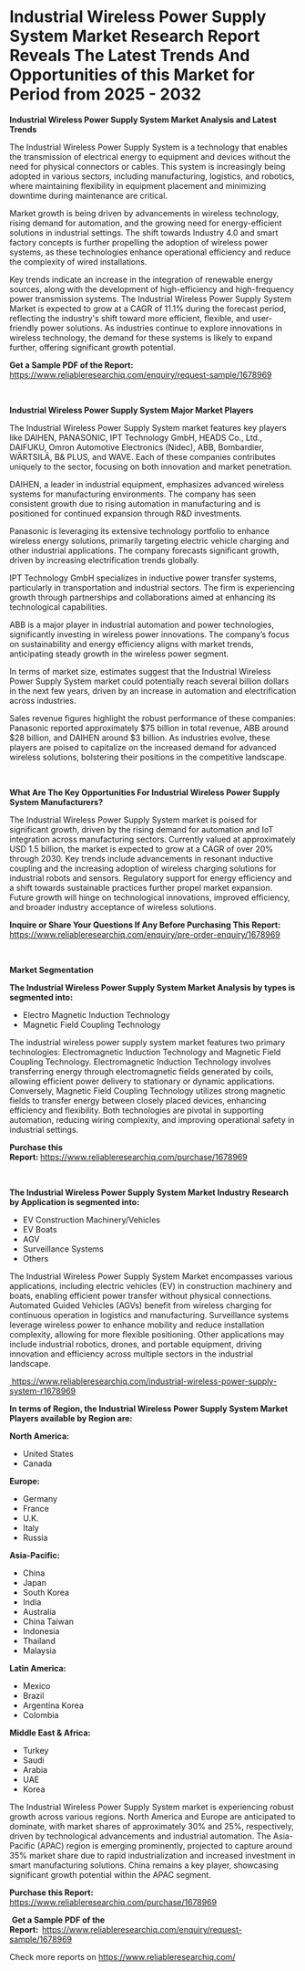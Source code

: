 <p><h1>Industrial Wireless Power Supply System Market Research Report Reveals The Latest Trends And Opportunities of this Market for Period from 2025 - 2032</h1></p><p><strong>Industrial Wireless Power Supply System Market Analysis and Latest Trends</strong></p>
<p><p>The Industrial Wireless Power Supply System is a technology that enables the transmission of electrical energy to equipment and devices without the need for physical connectors or cables. This system is increasingly being adopted in various sectors, including manufacturing, logistics, and robotics, where maintaining flexibility in equipment placement and minimizing downtime during maintenance are critical. </p><p>Market growth is being driven by advancements in wireless technology, rising demand for automation, and the growing need for energy-efficient solutions in industrial settings. The shift towards Industry 4.0 and smart factory concepts is further propelling the adoption of wireless power systems, as these technologies enhance operational efficiency and reduce the complexity of wired installations. </p><p>Key trends indicate an increase in the integration of renewable energy sources, along with the development of high-efficiency and high-frequency power transmission systems. The Industrial Wireless Power Supply System Market is expected to grow at a CAGR of 11.1% during the forecast period, reflecting the industry's shift toward more efficient, flexible, and user-friendly power solutions. As industries continue to explore innovations in wireless technology, the demand for these systems is likely to expand further, offering significant growth potential.</p></p>
<p><strong>Get a Sample PDF of the Report:&nbsp;</strong> <a href="https://www.reliableresearchiq.com/enquiry/request-sample/1678969?utm_campaign=3074&utm_medium=2&utm_source=Github&utm_content=ia&utm_term=24032025&utm_id=industrial-wireless-power-supply-system">https://www.reliableresearchiq.com/enquiry/request-sample/1678969</a></p>
<p>&nbsp;</p>
<p><strong>Industrial Wireless Power Supply System Major Market Players</strong></p>
<p><p>The Industrial Wireless Power Supply System market features key players like DAIHEN, PANASONIC, IPT Technology GmbH, HEADS Co., Ltd., DAIFUKU, Omron Automotive Electronics (Nidec), ABB, Bombardier, WÄRTSILÄ, B& PLUS, and WAVE. Each of these companies contributes uniquely to the sector, focusing on both innovation and market penetration.</p><p>DAIHEN, a leader in industrial equipment, emphasizes advanced wireless systems for manufacturing environments. The company has seen consistent growth due to rising automation in manufacturing and is positioned for continued expansion through R&D investments. </p><p>Panasonic is leveraging its extensive technology portfolio to enhance wireless energy solutions, primarily targeting electric vehicle charging and other industrial applications. The company forecasts significant growth, driven by increasing electrification trends globally.</p><p>IPT Technology GmbH specializes in inductive power transfer systems, particularly in transportation and industrial sectors. The firm is experiencing growth through partnerships and collaborations aimed at enhancing its technological capabilities.</p><p>ABB is a major player in industrial automation and power technologies, significantly investing in wireless power innovations. The company’s focus on sustainability and energy efficiency aligns with market trends, anticipating steady growth in the wireless power segment.</p><p>In terms of market size, estimates suggest that the Industrial Wireless Power Supply System market could potentially reach several billion dollars in the next few years, driven by an increase in automation and electrification across industries.</p><p>Sales revenue figures highlight the robust performance of these companies: Panasonic reported approximately $75 billion in total revenue, ABB around $28 billion, and DAIHEN around $3 billion. As industries evolve, these players are poised to capitalize on the increased demand for advanced wireless solutions, bolstering their positions in the competitive landscape.</p></p>
<p>&nbsp;</p>
<p><strong>What Are The Key Opportunities For Industrial Wireless Power Supply System Manufacturers?</strong></p>
<p><p>The Industrial Wireless Power Supply System market is poised for significant growth, driven by the rising demand for automation and IoT integration across manufacturing sectors. Currently valued at approximately USD 1.5 billion, the market is expected to grow at a CAGR of over 20% through 2030. Key trends include advancements in resonant inductive coupling and the increasing adoption of wireless charging solutions for industrial robots and sensors. Regulatory support for energy efficiency and a shift towards sustainable practices further propel market expansion. Future growth will hinge on technological innovations, improved efficiency, and broader industry acceptance of wireless solutions.</p></p>
<p><strong>Inquire or Share Your Questions If Any Before Purchasing This Report:</strong> <a href="https://www.reliableresearchiq.com/enquiry/pre-order-enquiry/1678969?utm_campaign=3074&utm_medium=2&utm_source=Github&utm_content=ia&utm_term=24032025&utm_id=industrial-wireless-power-supply-system">https://www.reliableresearchiq.com/enquiry/pre-order-enquiry/1678969</a></p>
<p>&nbsp;</p>
<p><strong>Market Segmentation</strong></p>
<p><strong>The Industrial Wireless Power Supply System Market Analysis by types is segmented into:</strong></p>
<p><ul><li>Electro Magnetic Induction Technology</li><li>Magnetic Field Coupling Technology</li></ul></p>
<p><p>The industrial wireless power supply system market features two primary technologies: Electromagnetic Induction Technology and Magnetic Field Coupling Technology. Electromagnetic Induction Technology involves transferring energy through electromagnetic fields generated by coils, allowing efficient power delivery to stationary or dynamic applications. Conversely, Magnetic Field Coupling Technology utilizes strong magnetic fields to transfer energy between closely placed devices, enhancing efficiency and flexibility. Both technologies are pivotal in supporting automation, reducing wiring complexity, and improving operational safety in industrial settings.</p></p>
<p><strong>Purchase this Report:&nbsp;</strong><a href="https://www.reliableresearchiq.com/purchase/1678969?utm_campaign=3074&utm_medium=2&utm_source=Github&utm_content=ia&utm_term=24032025&utm_id=industrial-wireless-power-supply-system">https://www.reliableresearchiq.com/purchase/1678969</a></p>
<p>&nbsp;</p>
<p><strong>The Industrial Wireless Power Supply System Market Industry Research by Application is segmented into:</strong></p>
<p><ul><li>EV Construction Machinery/Vehicles</li><li>EV Boats</li><li>AGV</li><li>Surveillance Systems</li><li>Others</li></ul></p>
<p><p>The Industrial Wireless Power Supply System Market encompasses various applications, including electric vehicles (EV) in construction machinery and boats, enabling efficient power transfer without physical connections. Automated Guided Vehicles (AGVs) benefit from wireless charging for continuous operation in logistics and manufacturing. Surveillance systems leverage wireless power to enhance mobility and reduce installation complexity, allowing for more flexible positioning. Other applications may include industrial robotics, drones, and portable equipment, driving innovation and efficiency across multiple sectors in the industrial landscape.</p></p>
<p><a href="https://www.reliableresearchiq.com/industrial-wireless-power-supply-system-r1678969?utm_campaign=3074&utm_medium=2&utm_source=Github&utm_content=ia&utm_term=24032025&utm_id=industrial-wireless-power-supply-system">&nbsp;https://www.reliableresearchiq.com/industrial-wireless-power-supply-system-r1678969</a></p>
<p><strong>In terms of Region, the Industrial Wireless Power Supply System Market Players available by Region are:</strong></p>
<p>
    <p> <strong> North America: </strong>
        <ul>
            <li>United States</li>
            <li>Canada</li>
        </ul>
        </p> 
    <p> <strong> Europe: </strong>
        <ul>
            <li>Germany</li>
            <li>France</li>
            <li>U.K.</li>
            <li>Italy</li>
            <li>Russia</li>
        </ul>
        </p> 
    <p> <strong> Asia-Pacific: </strong>
        <ul>
            <li>China</li>
            <li>Japan</li>
            <li>South Korea</li>
            <li>India</li>
            <li>Australia</li>
            <li>China Taiwan</li>
            <li>Indonesia</li>
            <li>Thailand</li>
            <li>Malaysia</li>
        </ul>
        </p> 
    <p> <strong> Latin America: </strong>
        <ul>
            <li>Mexico</li>
            <li>Brazil</li>
            <li>Argentina Korea</li>
            <li>Colombia</li>
        </ul>
        </p> 
    <p> <strong> Middle East & Africa: </strong>
        <ul>
            <li>Turkey</li>
            <li>Saudi</li>
            <li>Arabia</li>
            <li>UAE</li>
            <li>Korea</li>
        </ul>
    </p>
    </p>
<p><p>The Industrial Wireless Power Supply System market is experiencing robust growth across various regions. North America and Europe are anticipated to dominate, with market shares of approximately 30% and 25%, respectively, driven by technological advancements and industrial automation. The Asia-Pacific (APAC) region is emerging prominently, projected to capture around 35% market share due to rapid industrialization and increased investment in smart manufacturing solutions. China remains a key player, showcasing significant growth potential within the APAC segment.</p></p>
<p><strong>Purchase this Report: </strong><a href="https://www.reliableresearchiq.com/purchase/1678969?utm_campaign=3074&utm_medium=2&utm_source=Github&utm_content=ia&utm_term=24032025&utm_id=industrial-wireless-power-supply-system">https://www.reliableresearchiq.com/purchase/1678969</a></p>
<p>&nbsp;<strong>Get a Sample PDF of the Report:&nbsp;&nbsp;</strong><a href="https://www.reliableresearchiq.com/enquiry/request-sample/1678969?utm_campaign=3074&utm_medium=2&utm_source=Github&utm_content=ia&utm_term=24032025&utm_id=industrial-wireless-power-supply-system">https://www.reliableresearchiq.com/enquiry/request-sample/1678969</a></p>
<p><strong></strong></p>
<p>Check more reports on <a href="https://www.reliableresearchiq.com/?utm_campaign=3074&utm_medium=2&utm_source=Github&utm_content=ia&utm_term=24032025&utm_id=industrial-wireless-power-supply-system">https://www.reliableresearchiq.com/</a></p>